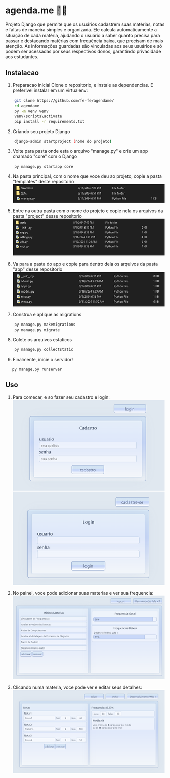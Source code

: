 # agenda.me 📝💕

Projeto Django que permite que os usuários cadastrem suas matérias, notas e faltas de maneira simples e organizada. Ele calcula automaticamente a situação de cada matéria, ajudando o usuário a saber quanto precisa para passar e destacando matérias com frequência baixa, que precisam de mais atenção.
As informações guardadas são vinculadas aos seus usuários e só podem ser acessadas por seus respectivos donos, garantindo privacidade aos estudantes.

## Instalacao


1. Preparacao inicial
  Clone o repositorio, e instale as dependencias. E preferivel instalar em um virtualenv:
```sh
    git clone https://github.com/fe-fe/agendame/
    cd agendame
    py -m venv venv
    venv\scripts\activate
    pip install -r requirements.txt
```

2. Criando seu projeto Django
```sh
    django-admin startproject (nome do projeto)
```

3. Volte para pasta onde esta o arquivo "manage.py" e crie um app chamado "core" com o Django
```sh
    py manage.py startapp core
```

4. Na pasta principal, com o nome que voce deu ao projeto, copie a pasta "templates" deste repositorio
![pasta do projeto](README/project1.png)

5. Entre na outra pasta com o nome do projeto e copie nela os arquivos da pasta "project" desse repositorio
![pasta de config do projeto](README/project2.png)
 
6. Va para a pasta do app e copie para dentro dela os arquivos da pasta "app" desse repositorio
![pasta do app](README/app.png)

7. Construa e aplique as migrations
```sh
    py manage.py makemigrations
    py manage.py migrate
```

8. Colete os arquivos estaticos
```sh
    py manage.py collectstatic
```

9. Finalmente, inicie o servidor!
 ```sh
    py manage.py runserver
```

## Uso

1. Para comecar, e so fazer seu cadastro e login:
![pagina de cadastro](README/cadastro.png)
![pagina de login](README/login.png)

2. No painel, voce pode adicionar suas materias e ver sua frequencia:
![pagina do painel](README/painel.png)

3. Clicando numa materia, voce pode ver e editar seus detalhes:
![pagina da materia](README/detalhemateria.png)


